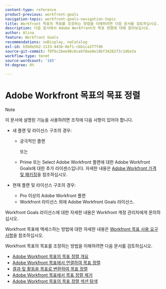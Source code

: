 ```yaml
---
content-type: reference
product-previous: workfront-goals
navigation-topic: workfront-goals-navigation-topic
title: Workfront 목표의 목표를 조정하는 방법을 이해하려면 다음 문서를 검토하십시오.
description: 다음 문서에서 Adobe Workfront의 목표 정렬에 대해 알아보십시오.
author: Alina
feature: Workfront Goals
recommendations: noDisplay, noCatalog
exl-id: b5b0e5b2-1133-443b-8ef1-cbb1ca377fd6
source-git-commit: f0f6c2bee98c6cebf8ea9e18bf34262f3c1d6e3a
workflow-type: tm+mt
source-wordcount: '185'
ht-degree: 0%

---
```


# Adobe Workfront 목표의 목표 정렬

>[!NOTE]
>
>이 문서에 설명된 기능을 사용하려면 조직에 다음 사항이 있어야 합니다.
> 
>* 새 플랜 및 라이선스 구조의 경우:
>    
>   * 궁극적인 플랜
>        
>     또는
>        
>   * Prime 또는 Select Adobe Workfront 플랜에 대한 Adobe Workfront Goals에 대한 추가 라이센스입니다.
>       자세한 내용은 [Adobe Workfront 가격 및 패키징](https://www.workfront.com/plans)을 참조하십시오.
>      
>* 현재 플랜 및 라이선스 구조의 경우:
>    
>   * Pro 이상의 Adobe Workfront 플랜
>   * Workfront 라이선스 외에 Adobe Workfront Goals 라이선스.
>    
>Workfront Goals 라이선스에 대한 자세한 내용은 Workfront 계정 관리자에게 문의하십시오.
> 
>Workfront 목표에 액세스하는 방법에 대한 자세한 내용은 [Workfront 목표 사용 요구 사항](/help/quicksilver/workfront-goals/goal-management/access-needed-for-wf-goals.md)을 참조하십시오.

Workfront 목표의 목표를 조정하는 방법을 이해하려면 다음 문서를 검토하십시오.

* [Adobe Workfront 목표의 목표 정렬 개요](../../workfront-goals/goal-alignment/goal-alignment-overview.md)
* [Adobe Workfront 목표에서 연결하여 목표 정렬](../../workfront-goals/goal-alignment/align-goals-by-connecting-them.md)
* [결과 및 활동을 목표로 변환하여 목표 정렬](../../workfront-goals/goal-alignment/align-goals-by-converting-results-activities.md)
* [Adobe Workfront 목표에서 목표 정렬 제거](../../workfront-goals/goal-alignment/remove-goal-alignment.md)
* [Adobe Workfront 목표의 목표 정렬 섹션 탐색](../../workfront-goals/goal-alignment/navigate-goal-alignment-chart.md)
